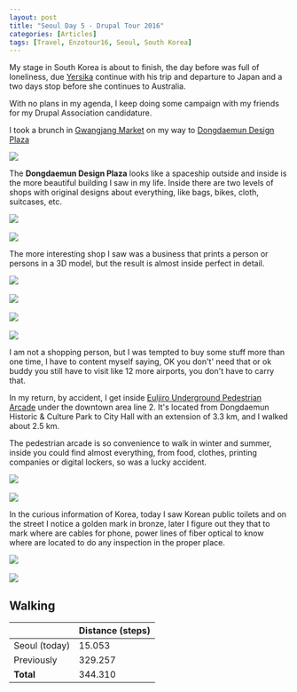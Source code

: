```yaml
---
layout: post
title: "Seoul Day 5 - Drupal Tour 2016"
categories: [Articles]
tags: [Travel, Enzotour16, Seoul, South Korea]
---
```

My stage in South Korea is about to finish, the day before was full of loneliness, due [Yersika](http://yersika.com) continue with his trip and departure to Japan and a two days stop before she continues to Australia.

With no plans in my agenda, I keep doing some campaign with my friends for my Drupal Association candidature.

I took a brunch in [Gwangjang Market](https://en.wikipedia.org/wiki/Gwangjang_Market) on my way to [Dongdaemun Design Plaza](https://en.wikipedia.org/wiki/Dongdaemun_Design_Plaza)

<img style="margin-right: 20px;" src="{{site.url }}/assets/img/korea-market-brunch.jpg"/>
 
The **Dongdaemun Design Plaza** looks like a spaceship outside and inside is the more beautiful building I saw in my life. Inside there are two levels of shops with original designs about everything, like bags, bikes, cloth, suitcases, etc.

<img style="margin-right: 20px;" src="{{site.url }}/assets/img/desing-shops.jpg"/>
<br/><br/>
<img style="margin-right: 20px;" src="{{site.url }}/assets/img/desing-shops-2.jpg"/>

The more interesting shop I saw was a business that prints a person or persons in a 3D model, but the result is almost inside perfect in detail.

<img style="margin-right: 20px;" src="{{site.url }}/assets/img/3d-model-machine.jpg"/>
<br/><br/>
<img style="margin-right: 20px;" src="{{site.url }}/assets/img/3d-model-cameras.jpg"/>
<br/><br/>
<img style="margin-right: 20px;" src="{{site.url }}/assets/img/3d-models.jpg"/>
<br/><br/>
<img style="margin-right: 20px;" src="{{site.url }}/assets/img/ddp-stairs.jpg"/>

I am not a shopping person, but I was tempted to buy some stuff more than one time, I have to content myself saying, OK you don't' need that or ok buddy you still have to visit like 12 more airports, you don't have to carry that.

In my return, by accident, I get inside [Euljiro Underground Pedestrian Arcade](https://www.youtube.com/watch?v=so_B6mwGsYQ) under the downtown area line 2. It's located from Dongdaemun Historic & Culture Park to City Hall with an extension of 3.3 km, and I walked about 2.5 km.

The pedestrian arcade is so convenience to walk in winter and summer, inside you could find almost everything, from food, clothes, printing companies or digital lockers, so was a lucky accident.

<img style="margin-right: 20px;" src="{{site.url }}/assets/img/maps-shops.jpg"/>
<br/><br/>
<img style="margin-right: 20px;" src="{{site.url }}/assets/img/digital-lockers.jpg"/>

In the curious information of Korea, today I saw Korean public toilets and on the street I notice a golden mark in bronze, later I figure out they that to mark where are cables for phone, power lines of fiber optical to know where are located to do any inspection in the proper place.

<img style="margin-right: 20px;" src="{{site.url }}/assets/img/cable-indicator.png"/>
<br/><br/>
<img style="margin-right: 20px;" src="{{site.url }}/assets/img/korea-public-toilets.jpg"/>

## Walking
|  | Distance (steps) |
|---|---|
| Seoul (today) |  15.053|
| Previously  | 329.257 |
| **Total**  | 344.310 | 